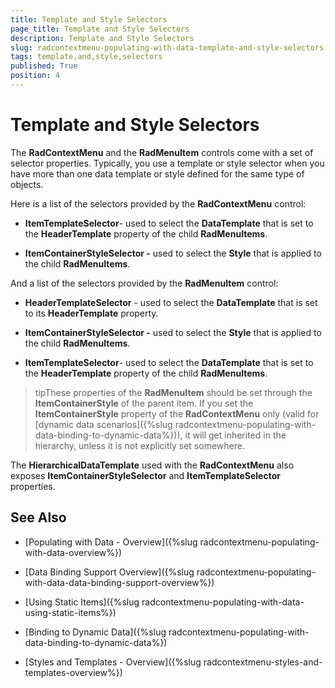 ```yaml
---
title: Template and Style Selectors
page_title: Template and Style Selectors
description: Template and Style Selectors
slug: radcontextmenu-populating-with-data-template-and-style-selectors
tags: template,and,style,selectors
published: True
position: 4
---
```


# Template and Style Selectors

The __RadContextMenu__ and the __RadMenuItem__ controls come with a set of selector properties. Typically, you use a template or style selector when you have more than one data template or style defined for the same type of objects.

Here is a list of the selectors provided by the __RadContextMenu__ control:

* __ItemTemplateSelector__- used to select the __DataTemplate__ that is set to the __HeaderTemplate__ property of the child __RadMenuItems__.

* __ItemContainerStyleSelector -__ used to select the __Style__ that is applied to the child __RadMenuItems__.

And a list of the selectors provided by the __RadMenuItem__ control:

* __HeaderTemplateSelector__ - used to select the __DataTemplate__ that is set to its __HeaderTemplate__ property.

* __ItemContainerStyleSelector -__ used to select the __Style__ that is applied to the child __RadMenuItems__.

* __ItemTemplateSelector__- used to select the __DataTemplate__ that is set to the __HeaderTemplate__ property of the child __RadMenuItems__.

>tipThese properties of the __RadMenuItem__ should be set through the __ItemContainerStyle__ of the parent item. If you set the __ItemContainerStyle__ property of the __RadContextMenu__ only (valid for [dynamic data scenarios]({%slug radcontextmenu-populating-with-data-binding-to-dynamic-data%})), it will get inherited in the hierarchy, unless it is not explicitly set somewhere.

The __HierarchicalDataTemplate__ used with the __RadContextMenu__ also exposes __ItemContainerStyleSelector__ and __ItemTemplateSelector__ properties.

## See Also

 * [Populating with Data - Overview]({%slug radcontextmenu-populating-with-data-overview%})

 * [Data Binding Support Overview]({%slug radcontextmenu-populating-with-data-data-binding-support-overview%})

 * [Using Static Items]({%slug radcontextmenu-populating-with-data-using-static-items%})

 * [Binding to Dynamic Data]({%slug radcontextmenu-populating-with-data-binding-to-dynamic-data%})

 * [Styles and Templates - Overview]({%slug radcontextmenu-styles-and-templates-overview%})

